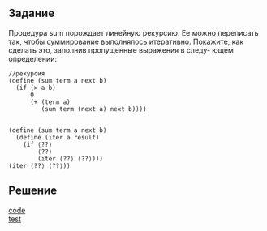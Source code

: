 ## Задание
Процедура sum порождает линейную рекурсию. Ее можно переписать так, чтобы суммирование выполнялось итеративно. Покажите, как сделать это, заполнив пропущенные выражения в следу- ющем определении:

```
//рекурсия
(define (sum term a next b)
  (if (> a b)
      0
      (+ (term a)
         (sum term (next a) next b))))


(define (sum term a next b)
  (define (iter a result)
    (if ⟨??⟩
        ⟨??⟩
        (iter ⟨??⟩ ⟨??⟩)))
(iter ⟨??⟩ ⟨??⟩))

```

## Решение
[code](../../src/chapter01/solution_30.rkt)  
[test](../../test/chapter01/test_30.rkt)
